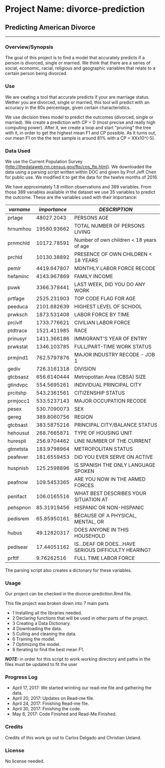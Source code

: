 # Project Name: divorce-prediction
## Predicting American Divorce
___

### Overview/Synopsis

The goal of this project is to find a model that accurately predicts if a person is divorced, single or married. We think that there are a series of social, economic, racial, religious and geographic variables that relate to a certain person being divorced.


### Use

We are ceating a tool that accurate predicts if your are marriage status. Wether you are divorced, single or married, this tool will predict with an accuracy in the 80s percentage, given certain characteristics.  

We use decision trees model to predict the outcomes (divorced, single or married). We create a prediction with CP = 0 (most precise and really high computing power). After it, we create a loop and start "pruning" the tree with it, in order to get the highest mean F1 and CP possible. As it turns out, our mean F1 on the the test sample is around 81% with a CP = XXx10^(-5).


### Data Used

We use the Current Population Survey (http://thedataweb.rm.census.gov/ftp/cps_ftp.html). We downloaded the data using a parsing script written within DOC and given by Prof Jeff Chen for public use. We modified it to get the data for the twelve months of 2016.

We have approximately 1.8 million observations and 389 variables. From those 389 variables available in the dataset we use 35 variables to predict the outcome. These are the variables used with their importance:


***varname*** |	***importance*** | ***DESCRIPTION***
--- | --- | ---
prtage |	48027.2043 |	PERSONS AGE  
hrnumhou |	19580.93662 |	TOTAL NUMBER OF PERSONS LIVING 
prnmchld |	10172.78591 |	Number of own children < 18 years of age 
prchld |	10130.38892 |	PRESENCE OF OWN CHILDREN < 18 YEARS 
pemlr |	4419.647807 |	MONTHLY LABOR FORCE RECODE
hefaminc |	4143.967869 |	FAMILY INCOME
puwk |	3366.378441 |	LAST WEEK, DID YOU DO ANY WORK
prtfage |	2525.231903 |	TOP CODE FLAG FOR AGE
peeduca |	2101.682639 |	HIGHEST LEVEL OF SCHOOL 
prwksch |	1873.531408 |	LABOR FORCE BY TIME 
prcivlf |	1733.776621 |	CIVILIAN LABOR FORCE
ptdtrace |	1521.411985 |	RACE
prinusyr |	1411.366186 |	IMMIGRANT'S YEAR OF ENTRY
prwkstat |	1346.103785 |	FULL/PART-TIME WORK STATUS
prmjind1 |	762.5797876 |	MAJOR INDUSTRY RECODE - JOB 1
gediv |	726.3161318 |	DIVISION
gtcbsasz |	656.6140444 |	Metropolitan Area (CBSA) SIZE
gtindvpc |	554.5695261 |	INDIVIDUAL PRINCIPAL CITY
prcitshp |	543.2361561 |	CITIZENSHIP STATUS
prmjocc1 |	533.5237143 |	MAJOR OCCUPATION RECODE
pesex |	530.7090073 |	SEX
gereg |	389.8060756 |	REGION
gtcbsast |	383.5875216 |	PRINCIPAL CITY/BALANCE STATUS
hehousut |	268.7665871 |	TYPE OF HOUSING UNIT
hurespli |	256.9704462 |	LINE NUMBER OF THE CURRENT
gtmetsta |	183.9798964 |	METROPOLITAN STATUS
peafever |	181.6559453 |	DID YOU EVER SERVE ON ACTIVE 
huspnish |	125.2598896 |	IS SPANISH THE ONLY LANGUAGE SPOKEN 
peafnow |	109.5453365 |	ARE YOU NOW IN THE ARMED FORCES 
penlfact |	106.0165516 |	WHAT BEST DESCRIBES YOUR SITUATION AT 
pehspnon |	85.31919456 |	HISPANIC OR NON-HISPANIC
pedisrem |	65.85950161 |	BECAUSE OF A PHYSICAL, MENTAL, OR 
hubus |	49.12820317 |	DOES ANYONE IN THIS HOUSEHOLD
pedisear |	17.44051162 |	IS...DEAF OR DOES...HAVE SERIOUS DIFFICULTY HEARING?
prftlf |	9.76262516 |	FULL TIME LABOR FORCE

The parsing script also creates a dictonary for these variables.

### Usage

Our project can be checked in the divorce-prediction.Rmd file.

This file project was broken down into 7 main parts

- 1 Installing all the libraries needed.
- 2 Declaring functions that will be used in other parts of the project.
- 3 Creating a Data Dictionary.
- 4 Downloading the data.
- 5 Culling and cleaning the data.
- 6 Training the model.
- 7 Optimizing the model.
- 8 Iterating to find the best mean F1.



***NOTE:*** in order for this script to work working directory and paths in the files must be updated to fit the user



### Progress Log
- April 17, 2017: We started wrinting our read-me file and gathering the data.
- April 20, 2017: Updates on Read-me file.
- April 24, 2017: Finishing Read-me file.
- April 30, 2017: Finishing the code.
- May 8, 2017: Code Finished and Read-Me Finished.

### Credits

Credits of this work go out to Carlos Delgado and Christian Ueland.

### License

No license needed.
